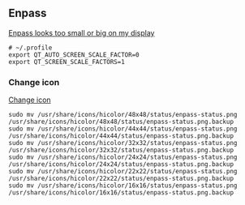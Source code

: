 ## Enpass

[Enpass looks too small or big on my display](https://www.enpass.io/support/kb/troubleshooting/enpass-looks-too-small-or-big-on-my-display-how-can-i-fix-it/)

    # ~/.profile
    export QT_AUTO_SCREEN_SCALE_FACTOR=0
    export QT_SCREEN_SCALE_FACTORS=1

### Change icon

[Change icon](https://github.com/awesomeWM/awesome/issues/2742)

    sudo mv /usr/share/icons/hicolor/48x48/status/enpass-status.png /usr/share/icons/hicolor/48x48/status/enpass-status.png.backup
    sudo mv /usr/share/icons/hicolor/44x44/status/enpass-status.png /usr/share/icons/hicolor/44x44/status/enpass-status.png.backup
    sudo mv /usr/share/icons/hicolor/32x32/status/enpass-status.png /usr/share/icons/hicolor/32x32/status/enpass-status.png.backup
    sudo mv /usr/share/icons/hicolor/24x24/status/enpass-status.png /usr/share/icons/hicolor/24x24/status/enpass-status.png.backup
    sudo mv /usr/share/icons/hicolor/22x22/status/enpass-status.png /usr/share/icons/hicolor/22x22/status/enpass-status.png.backup
    sudo mv /usr/share/icons/hicolor/16x16/status/enpass-status.png /usr/share/icons/hicolor/16x16/status/enpass-status.png.backup